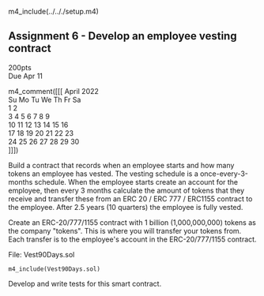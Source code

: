 
m4_include(../.././setup.m4)

## Assignment 6 - Develop an employee vesting contract

200pts  <br>
Due Apr 11

m4_comment([[[
     April 2022       
Su Mo Tu We Th Fr Sa  
                1  2  
 3  4  5  6  7  8  9  
10 11 12 13 14 15 16  
17 18 19 20 21 22 23  
24 25 26 27 28 29 30  
]]])


Build a contract that records when an employee starts
and how many tokens an employee has vested.  The vesting
schedule is a once-every-3-months schedule.  When the 
employee starts create an account for the employee, then
every 3 months calculate the amount of tokens that they
receive and transfer these from an ERC 20 / ERC 777 / ERC1155
contract to the employee.  After 2.5 years (10 quarters)
the employee is fully vested.

Create an ERC-20/777/1155 contract with 1 billion (1,000,000,000)
tokens as the company "tokens".  This is where you will transfer
your tokens from.   Each transfer is to the employee's account
in the ERC-20/777/1155 contract. 





File: Vest90Days.sol

```
m4_include(Vest90Days.sol)
```

Develop and write tests for this smart contract.


